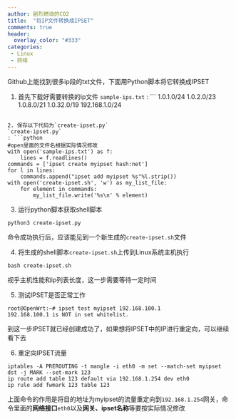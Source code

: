 ```yaml
---
author: 剧烈燃烧的CO2
title:  "将IP文件转换成IPSET"
comments: true
header:
  overlay_color: "#333"
categories: 
 - Linux
 - 网络
---
```


Github上能找到很多ip段的txt文件，下面用Python脚本将它转换成IPSET

1. 首先下载好需要转换的ip文件
`sample-ips.txt`
: ```
1.0.1.0/24
1.0.2.0/23
1.0.8.0/21
1.0.32.0/19
192.168.1.0/24
```

2. 保存以下代码为`create-ipset.py`
`create-ipset.py`
: ```python
#open里面的文件名根据实际情况修改
with open('sample-ips.txt') as f: 
    lines = f.readlines()
commands = ['ipset create myipset hash:net']
for l in lines:
    commands.append("ipset add myipset %s"%l.strip())
with open('create-ipset.sh', 'w') as my_list_file: 
    for element in commands:
        my_list_file.write('%s\n' % element)
```   

3. 运行python脚本获取shell脚本
```shell
python3 create-ipset.py
```  
命令成功执行后，应该能见到一个新生成的`create-ipset.sh`文件  

4. 将生成的shell脚本`create-ipset.sh`上传到Linux系统主机执行
```shell
bash create-ipset.sh
```
视乎主机性能和ip列表长度，这一步需要等待一定时间

5. 测试IPSET是否正常工作
```
root@OpenWrt:~# ipset test myipset 192.168.100.1
192.168.100.1 is NOT in set whitelist.
```
到这一步IPSET就已经创建成功了，如果想将IPSET中的IP进行重定向，可以继续看下去

6. 重定向IPSET流量
```shell
iptables -A PREROUTING -t mangle -i eth0 -m set --match-set myipset dst -j MARK --set-mark 123
ip route add table 123 default via 192.168.1.254 dev eth0
ip rule add fwmark 123 table 123
```
上面命令的作用是将目的地址为myipset的流量重定向到`192.168.1.254`网关，命令里面的**网络接口**`eth0`以及**网关、ipset名称**等要按实际情况修改
